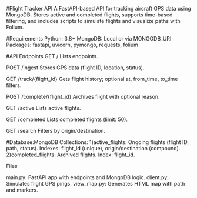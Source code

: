 #Flight Tracker API
A FastAPI-based API for tracking aircraft GPS data using MongoDB. Stores active and completed flights, supports time-based filtering, and includes scripts to simulate flights and visualize paths with Folium.

#Requirements
Python: 3.8+
MongoDB: Local or via MONGODB_URI
Packages: fastapi, uvicorn, pymongo, requests, folium

#API Endpoints
GET
/
Lists endpoints.


POST
/ingest
Stores GPS data (flight ID, location, status).


GET
/track/{flight_id}
Gets flight history; optional at, from_time, to_time filters.


POST
/complete/{flight_id}
Archives flight with optional reason.


GET
/active
Lists active flights.


GET
/completed
Lists completed flights (limit: 50).


GET
/search
Filters by origin/destination.


#Database:MongoDB 
Collections:
1)active_flights: Ongoing flights (flight ID, path, status).
Indexes: flight_id (unique), origin/destination (compound).
2)completed_flights: Archived flights.
Index: flight_id.



Files

main.py: FastAPI app with endpoints and MongoDB logic.
client.py: Simulates flight GPS pings.
view_map.py: Generates HTML map with path and markers.
